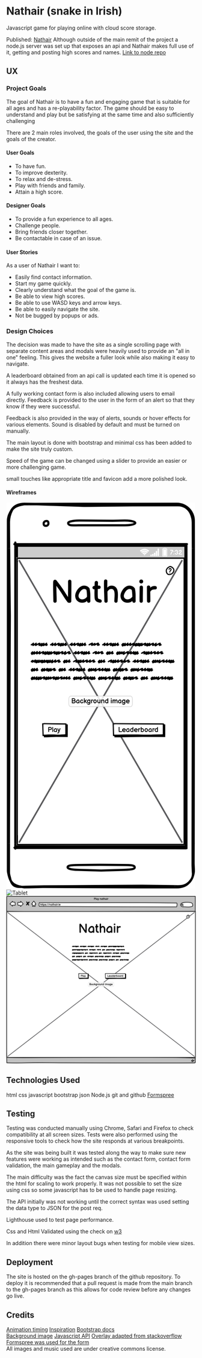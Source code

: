 # Nathair (snake in Irish)
Javascript game for playing online with cloud score storage.

Published: [Nathair](https://matt-oc.github.io/nathair/)
Although outside of the main remit of the project a node.js server was set up that exposes an api and Nathair makes full use of it, getting and posting high scores and names.
[Link to node repo ](https://github.com/matt-oc/node-storage-API)

## UX

### Project Goals

The goal of Nathair is to have a fun and engaging game that is suitable for all ages and has a re-playability factor. The game should be easy to understand and play but be satisfying at the same time and also sufficiently challenging

There are 2 main roles involved, the goals of the user using the site and the goals of the creator.

#### User Goals

* To have fun.
* To improve dexterity.
* To relax and de-stress.
* Play with friends and family.
* Attain a high score.

#### Designer Goals

* To provide a fun experience to all ages.
* Challenge people.
* Bring friends closer together.
* Be contactable in case of an issue.

#### User Stories

As a user of Nathair I want to:

* Easily find contact information.
* Start my game quickly.
* Clearly understand what the goal of the game is.
* Be able to view high scores.
* Be able to use WASD keys and arrow keys.
* Be able to easily navigate the site.
* Not be bugged by popups or ads.

### Design Choices

The decision was made to have the site as a single scrolling page with separate content areas and modals were heavily used to provide an "all in one" feeling. This gives the website a fuller look while also making it easy to navigate.

A leaderboard obtained from an api call is updated each time it is opened so it always has the freshest data.

A fully working contact form is also included allowing users to email directly. Feedback is provided to the user in the form of an alert so that they know if they were successful.

Feedback is also provided in the way of alerts, sounds or hover effects for various elements.
Sound is disabled by default and must be turned on manually.

The main layout is done with bootstrap and minimal css has been added to make the site truly custom.

Speed of the game can be changed using a slider to provide an easier or more challenging game.

small touches like appropriate title and favicon add a more polished look.

#### Wireframes
![Mobile](/assets/readme-assets/mobile.png)
![Tablet](/assets/wireframes/ipad.png)
![Computer](/assets/readme-assets/computer.png)

## Technologies Used

html
css
javascript
bootstrap
json
Node.js
git and github
[Formspree](https://formspree.io/)


## Testing
Testing was conducted manually using Chrome, Safari and Firefox to check compatibility at all screen sizes.
Tests were also performed using the responsive tools to check how the site responds at various breakpoints.

As the site was being built it was tested along the way to make sure new features were working as intended such as the contact form, contact form validation, the main gameplay and the modals.

The main difficulty was the fact the canvas size must be specified within the html for scaling to work properly. It was not possible to set the size using css so some javascript has to be used to handle page resizing.

The API initially was not working until the correct syntax was used setting the data type to JSON for the post req.

Lighthouse used to test page performance.

Css and Html Validated using the check on [w3](https://validator.w3.org/)

In addition there were minor layout bugs when testing for mobile view sizes.

## Deployment

The site is hosted on the gh-pages branch of the github repository.
To deploy it is recommended that a pull request is made from the main branch to the gh-pages branch as this allows for code review before any changes go live.


## Credits

[Animation timing](https://stackoverflow.com/questions/19764018/controlling-fps-with-requestanimationframe)
[Inspiration](https://levelup.gitconnected.com/building-a-snake-game-using-canvas-260a738edcec)
[Bootstrap docs](https://getbootstrap.com/)  
[Background image](https://unsplash.com/photos/p1SKuYXxqec?utm_source=unsplash&utm_medium=referral&utm_content=creditShareLink)
[Javascript API](https://www.taniarascia.com/how-to-connect-to-an-api-with-javascript/)
[Overlay adapted from stackoverflow](https://stackoverflow.com/questions/61297397/position-absolute-top0-bottom-0-right0-left0-and-parent-paddings)  
[Formspree was used for the form](https://formspree.i)  
All images and music used are under creative commons license.
